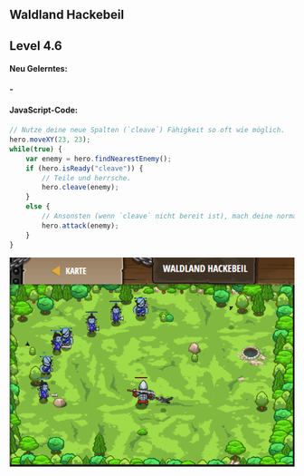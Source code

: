 ## **Waldland Hackebeil**
## Level 4.6

#### Neu Gelerntes:
<b>-</b>

[comment]: <> (Was wurde gelernt und wie funktioniert die Technik?)

#### JavaScript-Code:
```js
// Nutze deine neue Spalten (`cleave`) Fähigkeit so oft wie möglich.
hero.moveXY(23, 23);
while(true) {
    var enemy = hero.findNearestEnemy();
    if (hero.isReady("cleave")) {
        // Teile und herrsche.
        hero.cleave(enemy);
    }
    else {
        // Ansonsten (wenn `cleave` nicht bereit ist), mach deine normale Attacke.
        hero.attack(enemy);
    }
}
```
![image](lvl4_6.png)